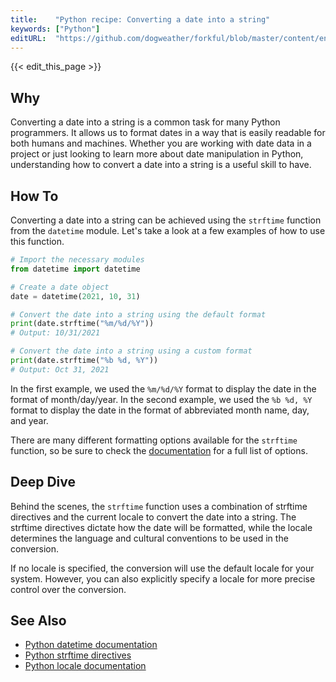 ```yaml
---
title:    "Python recipe: Converting a date into a string"
keywords: ["Python"]
editURL:  "https://github.com/dogweather/forkful/blob/master/content/en/python/converting-a-date-into-a-string.md"
---
```


{{< edit_this_page >}}

## Why

Converting a date into a string is a common task for many Python programmers. It allows us to format dates in a way that is easily readable for both humans and machines. Whether you are working with date data in a project or just looking to learn more about date manipulation in Python, understanding how to convert a date into a string is a useful skill to have.

## How To

Converting a date into a string can be achieved using the `strftime` function from the `datetime` module. Let's take a look at a few examples of how to use this function.

```Python
# Import the necessary modules
from datetime import datetime

# Create a date object
date = datetime(2021, 10, 31)

# Convert the date into a string using the default format
print(date.strftime("%m/%d/%Y"))
# Output: 10/31/2021

# Convert the date into a string using a custom format
print(date.strftime("%b %d, %Y"))
# Output: Oct 31, 2021
```

In the first example, we used the `%m/%d/%Y` format to display the date in the format of month/day/year. In the second example, we used the `%b %d, %Y` format to display the date in the format of abbreviated month name, day, and year.

There are many different formatting options available for the `strftime` function, so be sure to check the [documentation](https://docs.python.org/3/library/datetime.html#strftime-strptime-behavior) for a full list of options.

## Deep Dive

Behind the scenes, the `strftime` function uses a combination of strftime directives and the current locale to convert the date into a string. The strftime directives dictate how the date will be formatted, while the locale determines the language and cultural conventions to be used in the conversion.

If no locale is specified, the conversion will use the default locale for your system. However, you can also explicitly specify a locale for more precise control over the conversion.

## See Also

- [Python datetime documentation](https://docs.python.org/3/library/datetime.html)
- [Python strftime directives](https://docs.python.org/3/library/datetime.html#strftime-strptime-behavior)
- [Python locale documentation](https://docs.python.org/3/library/locale.html)